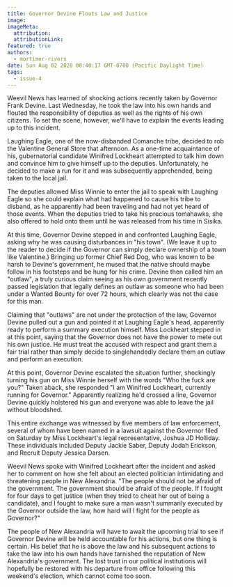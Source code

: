 ```yaml
---
title: Governor Devine Flouts Law and Justice
image:
imageMeta:
  attribution:
  attributionLink:
featured: true
authors: 
  - mortimer-rivers
date: Sun Aug 02 2020 00:40:17 GMT-0700 (Pacific Daylight Time)
tags:
  - issue-4
---
```


Weevil News has learned of shocking actions recently taken by Governor Frank Devine. Last Wednesday, 
he took the law into his own hands and flouted the responsibility of deputies as well as the rights of 
his own citizens. To set the scene, however, we'll have to explain the events leading up to this 
incident.

Laughing Eagle, one of the now-disbanded Comanche tribe, decided to rob the Valentine General Store 
that afternoon. As a one-time acquaintance of his, gubernatorial candidate Winifred Lockheart 
attempted to talk him down and convince him to give himself up to the deputies. Unfortunately, he 
decided to make a run for it and was subsequently apprehended, being taken to the local jail.

The deputies allowed Miss Winnie to enter the jail to speak with Laughing Eagle so she could explain 
what had happened to cause his tribe to disband, as he apparently had been traveling and had not yet 
heard of those events. When the deputies tried to take his precious tomahawks, she also offered to 
hold onto them until he was released from his time in Sisika.

At this time, Governor Devine stepped in and confronted Laughing Eagle, asking why he was causing 
disturbances in "his town". (We leave it up to the reader to decide if the Governor can simply declare 
ownership of a town like Valentine.) Bringing up former Chief Red Dog, who was known to be harsh to 
Devine's government, he mused that the native should maybe follow in his footsteps and be hung for 
his crime. Devine then called him an "outlaw", a truly curious claim seeing as his own government 
recently passed legislation that legally defines an outlaw as someone who had been under a Wanted 
Bounty for over 72 hours, which clearly was not the case for this man.

Claiming that "outlaws" are not under the protection of the law, Governor Devine pulled out a gun 
and pointed it at Laughing Eagle's head, apparently ready to perform a summary execution himself. 
Miss Lockheart stepped in at this point, saying that the Governor does not have the power to mete 
out his own justice. He must treat the accused with respect and grant them a fair trial rather than 
simply decide to singlehandedly declare them an outlaw and perform an execution.

At this point, Governor Devine escalated the situation further, shockingly turning his gun on Miss 
Winnie herself with the words "Who the fuck are you?" Taken aback, she responded "I am Winifred 
Lockheart, currently running for Governor." Apparently realizing he'd crossed a line, Governor Devine
quickly holstered his gun and everyone was able to leave the jail without bloodshed.

This entire exchange was witnessed by five members of law enforcement, several of whom have been named 
in a lawsuit against the Governor filed on Saturday by Miss Lockheart's legal representative, Joshua 
JD Holliday. These individuals included Deputy Jackie Saber, Deputy Jodah Erickson, and Recruit 
Deputy Jessica Darsen.

Weevil News spoke with Winifred Lockheart after the incident and asked her to comment on how she 
felt about an elected politician intimidating and threatening people in New Alexandria. "The people 
should not be afraid of the government. The government should be afraid of the people. If I fought 
for four days to get justice (when they tried to cheat her out of being a candidate), and I fought 
to make sure a man wasn't summarily executed by the Governor outside the law, how hard will I fight 
for the people as Governor?"

The people of New Alexandria will have to await the upcoming trial to see if Governor Devine will 
be held accountable for his actions, but one thing is certain. His belief that he is above the law 
and his subsequent actions to take the law into his own hands have tarnished the reputation of New 
Alexandria's government. The lost trust in our political institutions will hopefully be restored 
with his departure from office following this weekend's election, which cannot come too soon.
